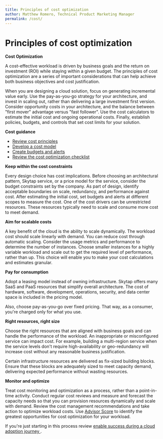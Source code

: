 ```yaml
---
title: Principles of cost optimization
author: Matthew Romero, Technical Product Marketing Manager
permalink: /cost/
---
```


# Principles of cost optimization

**Cost Optimization**

A cost-effective workload is driven by business goals and the return on investment (ROI) while staying within a given budget. The principles of cost optimization are a series of important considerations that can help achieve both business objectives and cost justification.

When you are designing a cloud solution, focus on generating incremental value early. Use the pay-as-you-go strategy for your architecture, and invest in scaling out, rather than delivering a large investment first version. Consider opportunity costs in your architecture, and the balance between "first mover" advantage versus "fast follower". Use the cost calculators to estimate the initial cost and ongoing operational costs. Finally, establish policies, budgets, and controls that set cost limits for your solution.

**Cost guidance**

- [Review cost principles](./overview.md)
- [Develop a cost model](./design-model.md)
- [Create budgets and alerts]()
- [Review the cost optimization checklist]()


**Keep within the cost constraints**

Every design choice has cost implications. Before choosing an architectural pattern, Skytap service, or a price model for the service, consider the budget constraints set by the company. As part of design, identify acceptable boundaries on scale, redundancy, and performance against cost. After estimating the initial cost, set budgets and alerts at different scopes to measure the cost. One of the cost drivers can be unrestricted resources. These resources typically need to scale and consume more cost to meet demand. 

**Aim for scalable costs**

A key benefit of the cloud is the ability to scale dynamically. The workload cost should scale linearly with demand. You can reduce cost through automatic scaling. Consider the usage metrics and performance to determine the number of instances. Choose smaller instances for a highly variable workload and scale out to get the required level of performance, rather than up. This choice will enable you to make your cost calculations and estimates granular.

**Pay for consumption**

Adopt a leasing model instead of owning infrastructure. Skytap offers many SaaS and PaaS resources that simplify overall architecture. The cost of hardware, software, development, operations, security, and data center space is included in the pricing model. 

Also, choose pay-as-you-go over fixed pricing. That way, as a consumer, you're charged only for what you use.

**Right resources, right size**

Choose the right resources that are aligned with business goals and can handle the performance of the workload. An inappropriate or misconfigured service can impact cost. For example, building a multi-region service when the service levels don't require high-availability or geo-redundancy will increase cost without any reasonable business justification.

Certain infrastructure resources are delivered as fix-sized building blocks. Ensure that these blocks are adequately sized to meet capacity demand, delivering expected performance without wasting resources. 

**Monitor and optimize**

Treat cost monitoring and optimization as a process, rather than a point-in-time activity. Conduct regular cost reviews and measure and forecast the capacity needs so that you can provision resources dynamically and scale with demand. Review the cost management recommendations and take action to optimize workload costs.  Use [Advisor Score](/Skytap/advisor/Skytap-advisor-score) to identify the greatest opportunities for cost optimization for your workload.

If you're just starting in this process review [enable success during a cloud adoption journey ](/Skytap/cloud-adoption-framework/getting-started/enable).
